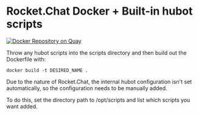 # Rocket.Chat Docker + Built-in hubot scripts

[![Docker Repository on Quay](https://quay.io/repository/logandonley/rocket.chat/status "Docker Repository on Quay")](https://quay.io/repository/logandonley/rocket.chat)

Throw any hubot scripts into the scripts directory and then build out the Dockerfile with:

`docker build -t DESIRED_NAME .`

Due to the nature of Rocket.Chat, the internal hubot configuration isn't set automatically, so the configuration needs to be manually added.

To do this, set the directory path to /opt/scripts and list which scripts you want added.
